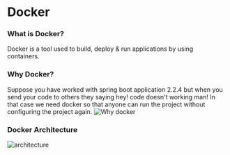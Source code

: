 # Docker  
### What is Docker?  
Docker is a tool used to build, deploy & run applications by using containers.  

### Why Docker?
Suppose you have worked with spring boot application 2.2.4 but when you send your code to others they saying hey! code doesn't working man! In that case we need docker so that anyone can run the project without configuring the project again.
![Why docker](https://github.com/SakibvHossain/Docker_Practice/assets/92059000/4e27e4e6-01d7-45e0-9bcc-609590149600)  

### Docker Architecture  
![architecture](https://github.com/SakibvHossain/Docker_Practice/assets/92059000/f93e3065-f9db-4073-9e51-95f34aef6112)  

